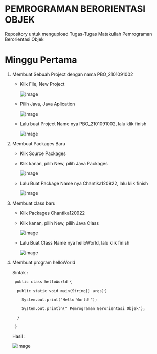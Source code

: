 # PEMROGRAMAN BERORIENTASI OBJEK
Repository untuk mengupload Tugas-Tugas Matakuliah Pemrograman Berorientasi Objek



# Minggu Pertama

1. Membuat Sebuah Project dengan nama PBO_2101091002
   * Klik File, New Project
     
     ![image](https://user-images.githubusercontent.com/70676084/192139698-699f7cb9-df6a-4323-8d2d-43df54644259.png)

   * Pilih Java, Java Aplication
     
     ![image](https://user-images.githubusercontent.com/70676084/192139722-bff2fb2e-dcb7-4fb8-b295-bcd9b179ad7f.png)

   * Lalu buat Project Name nya PBO_2101091002, lalu klik finish
     
     ![image](https://user-images.githubusercontent.com/70676084/192139763-8d68d8f4-ec20-4577-b5b7-a463b8348f80.png)


2. Membuat Packages Baru
   * Klik Source Packages
   * Klik kanan, pilih New, pilih Java Packages
     
     ![image](https://user-images.githubusercontent.com/70676084/192139805-dd7d8237-dc1e-4cea-92ad-b61796674c33.png)

   * Lalu Buat Package Name nya Chantika120922, lalu klik finish
     
     ![image](https://user-images.githubusercontent.com/70676084/192139820-099079cd-0b93-4bd4-beac-2dafb15f913f.png)

3. Membuat class baru
   * Klik Packages Chantika120922
   * Klik kanan, pilih New, pilih Java Class
     
     ![image](https://user-images.githubusercontent.com/70676084/192139887-a33bea16-e4bd-47c6-a081-a5f11c52428d.png)

   * Lalu Buat Class Name nya helloWorld, lalu klik finish
     
     ![image](https://user-images.githubusercontent.com/70676084/192139911-aa3871c7-bc5e-4a48-a5ea-e030f0a72169.png)


4. Membuat program helloWorld
   
   Sintak :
   
        public class helloWorld {
    
         public static void main(String[] args){
        
           System.out.print("Hello World!");
        
           System.out.println(" Pemrograman Berorientasi Objek");
    
         }
   
        }
  
  
   Hasil :
   
   ![image](https://user-images.githubusercontent.com/70676084/192140016-0b6d30fd-fdb0-4811-a9d1-adf3e32b7541.png)

   




